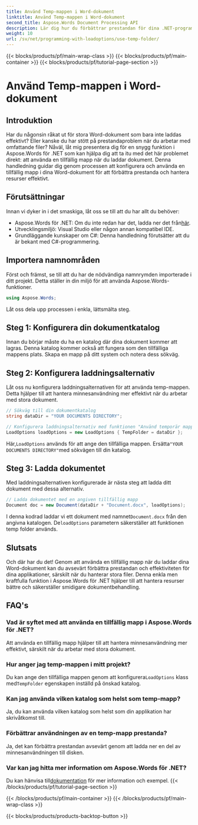 ```yaml
---
title: Använd Temp-mappen i Word-dokument
linktitle: Använd Temp-mappen i Word-dokument
second_title: Aspose.Words Document Processing API
description: Lär dig hur du förbättrar prestandan för dina .NET-program genom att använda en tillfällig mapp när du laddar Word-dokument med Aspose.Words.
weight: 10
url: /sv/net/programming-with-loadoptions/use-temp-folder/
---
```


{{< blocks/products/pf/main-wrap-class >}}
{{< blocks/products/pf/main-container >}}
{{< blocks/products/pf/tutorial-page-section >}}

# Använd Temp-mappen i Word-dokument

## Introduktion

Har du någonsin råkat ut för stora Word-dokument som bara inte laddas effektivt? Eller kanske du har stött på prestandaproblem när du arbetar med omfattande filer? Nåväl, låt mig presentera dig för en snygg funktion i Aspose.Words för .NET som kan hjälpa dig att ta itu med det här problemet direkt: att använda en tillfällig mapp när du laddar dokument. Denna handledning guidar dig genom processen att konfigurera och använda en tillfällig mapp i dina Word-dokument för att förbättra prestanda och hantera resurser effektivt.

## Förutsättningar

Innan vi dyker in i det smaskiga, låt oss se till att du har allt du behöver:

-  Aspose.Words för .NET: Om du inte redan har det, ladda ner det från[här](https://releases.aspose.com/words/net/).
- Utvecklingsmiljö: Visual Studio eller någon annan kompatibel IDE.
- Grundläggande kunskaper om C#: Denna handledning förutsätter att du är bekant med C#-programmering.

## Importera namnområden

Först och främst, se till att du har de nödvändiga namnrymden importerade i ditt projekt. Detta ställer in din miljö för att använda Aspose.Words-funktioner.

```csharp
using Aspose.Words;
```

Låt oss dela upp processen i enkla, lättsmälta steg.

## Steg 1: Konfigurera din dokumentkatalog

Innan du börjar måste du ha en katalog där dina dokument kommer att lagras. Denna katalog kommer också att fungera som den tillfälliga mappens plats. Skapa en mapp på ditt system och notera dess sökväg.

## Steg 2: Konfigurera laddningsalternativ

Låt oss nu konfigurera laddningsalternativen för att använda temp-mappen. Detta hjälper till att hantera minnesanvändning mer effektivt när du arbetar med stora dokument.

```csharp
// Sökväg till din dokumentkatalog
string dataDir = "YOUR DOCUMENTS DIRECTORY";

// Konfigurera laddningsalternativ med funktionen "Använd temporär mapp".
LoadOptions loadOptions = new LoadOptions { TempFolder = dataDir };
```

 Här,`LoadOptions` används för att ange den tillfälliga mappen. Ersätta`"YOUR DOCUMENTS DIRECTORY"`med sökvägen till din katalog.

## Steg 3: Ladda dokumentet

Med laddningsalternativen konfigurerade är nästa steg att ladda ditt dokument med dessa alternativ.

```csharp
// Ladda dokumentet med en angiven tillfällig mapp
Document doc = new Document(dataDir + "Document.docx", loadOptions);
```

 I denna kodrad laddar vi ett dokument med namnet`Document.docx` från den angivna katalogen. De`loadOptions` parametern säkerställer att funktionen temp folder används.

## Slutsats

Och där har du det! Genom att använda en tillfällig mapp när du laddar dina Word-dokument kan du avsevärt förbättra prestandan och effektiviteten för dina applikationer, särskilt när du hanterar stora filer. Denna enkla men kraftfulla funktion i Aspose.Words för .NET hjälper till att hantera resurser bättre och säkerställer smidigare dokumentbehandling.

## FAQ's

### Vad är syftet med att använda en tillfällig mapp i Aspose.Words för .NET?
Att använda en tillfällig mapp hjälper till att hantera minnesanvändning mer effektivt, särskilt när du arbetar med stora dokument.

### Hur anger jag temp-mappen i mitt projekt?
Du kan ange den tillfälliga mappen genom att konfigurera`LoadOptions` klass med`TempFolder` egenskapen inställd på önskad katalog.

### Kan jag använda vilken katalog som helst som temp-mapp?
Ja, du kan använda vilken katalog som helst som din applikation har skrivåtkomst till.

### Förbättrar användningen av en temp-mapp prestanda?
Ja, det kan förbättra prestandan avsevärt genom att ladda ner en del av minnesanvändningen till disken.

### Var kan jag hitta mer information om Aspose.Words för .NET?
 Du kan hänvisa till[dokumentation](https://reference.aspose.com/words/net/) för mer information och exempel.
{{< /blocks/products/pf/tutorial-page-section >}}

{{< /blocks/products/pf/main-container >}}
{{< /blocks/products/pf/main-wrap-class >}}

{{< blocks/products/products-backtop-button >}}
